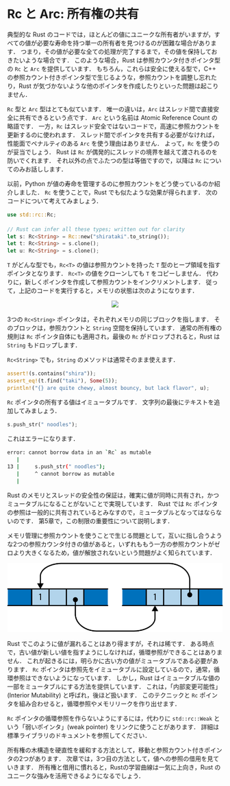 # Rc と Arc: 所有権の共有
典型的な Rust のコードでは，ほとんどの値にユニークな所有者がいますが，すべての値が必要な寿命を持つ単一の所有者を見つけるのが困難な場合があります．
つまり，その値が必要な全ての処理が完了するまで，その値を保持しておきたいような場合です．
このような場合，Rust は参照カウンタ付きポインタ型の ```Rc``` と ```Arc``` を提供しています．
もちろん，これらは安全に使える型で，C++ の参照カウント付きポインタ型で生じるような，参照カウントを調整し忘れたり，Rust が気づかないような他のポインタを作成したりといった問題は起こりません．

```Rc``` 型と ```Arc``` 型はとても似ています．
唯一の違いは，```Arc``` はスレッド間で直接安全に共有できるという点です．
```Arc``` という名前は Atomic Reference Count の略語です．
一方，```Rc``` はスレッド安全ではないコードで，高速に参照カウントを更新するのに使われます．
スレッド間でポインタを共有する必要がなければ，性能面でペナルティのある ```Arc``` を使う理由はありません．
よって，```Rc``` を使うのが妥当でしょう．
Rust は ```Rc``` が偶発的にスレッドの境界を越えて渡されるのを防いでくれます．
それ以外の点でふたつの型は等価ですので，以降は ```Rc``` についてのみお話しします．

以前，Python が値の寿命を管理するのに参照カウントをどう使っているのか紹介しました．
```Rc``` を使うことで，Rust でも似たような効果が得られます．
次のコードについて考えてみましょう．

```rust
use std::rc::Rc;

// Rust can infer all these types; written out for clarity
let s: Rc<String> = Rc::new("shirataki".to_string());
let t: Rc<String> = s.clone();
let u: Rc<String> = s.clone();
```

```T``` がどんな型でも，```Rc<T>``` の値は参照カウントを持った ```T``` 型のヒープ領域を指すポインタとなります．
```Rc<T>``` の値をクローンしても ```T``` をコピーしません．
代わりに，新しくポインタを作成して参照カウントをインクリメントします．
従って，上記のコードを実行すると，メモリの状態は次のようになります．

<div align="center"><img src="../images/ch04_12.png" width=600></div>

3つの ```Rc<String>``` ポインタは，それぞれメモリの同じブロックを指します．
そのブロックは，参照カウントと ```String``` 空間を保持しています．
通常の所有権の規則は ```Rc``` ポインタ自体にも適用され，最後の ```Rc``` がドロップされると，Rust は ```String``` もドロップします．

```Rc<String>``` でも，```String``` のメソッドは通常そのまま使えます．

```rust
assert!(s.contains("shira"));
assert_eq!(t.find("taki"), Some(5));
println!("{} are quite chewy, almost bouncy, but lack flavor", u);
```

```Rc``` ポインタの所有する値はイミュータブルです．
文字列の最後にテキストを追加してみましょう．

```rust
s.push_str(" noodles");
```

これはエラーになります．

```bash
error: cannot borrow data in an `Rc` as mutable
   |
13 |     s.push_str(" noodles");
   |     ^ cannot borrow as mutable
   |
```

Rust のメモリとスレッドの安全性の保証は，確実に値が同時に共有され，かつミュータブルになることがないことで実現しています．
Rust では ```Rc``` ポインタの参照は一般的に共有されているとみなすので，ミュータブルとなってはならないのです．
第5章で，この制限の重要性について説明します．

メモリ管理に参照カウントを使うことで生じる問題として，互いに指し合うような2つの参照カウンタ付きの値があると，いずれももう一方の参照カウントがゼロより大きくなるため，値が解放されないという問題がよく知られています．

<div align="center"><img src="../images/ch04_13.png" width=600></div>

Rust でこのように値が漏れることはあり得ますが，それは稀です．
ある時点で，古い値が新しい値を指すようにしなければ，循環参照ができることはありません．
これが起きるには，明らかに古い方の値がミュータブルである必要があります．
```Rc``` ポインタは参照先をイミュータブルに設定しているので，通常，循環参照はできないようになっています．
しかし，Rust はイミュータブルな値の一部をミュータブルにする方法を提供しています．
これは，「内部変更可能性」(Interior Mutability) と呼ばれ，後ほど扱います．
このテクニックと ```Rc``` ポインタを組み合わせると，循環参照やメモリリークを作り出せます．

```Rc``` ポインタの循環参照を作らないようにするには，代わりに ```std::rc::Weak``` という「弱いポインタ」(weak pointer) をリンクに使うことがあります．
詳細は標準ライブラリのドキュメントを参照してください．

所有権の木構造を硬直性を緩和する方法として，移動と参照カウント付きポインタの2つがあります．
次章では，3つ目の方法として，値への参照の借用を見ていきます．
所有権と借用に慣れると，Rustの学習曲線は一気に上向き，Rust のユニークな強みを活用できるようになるでしょう．
